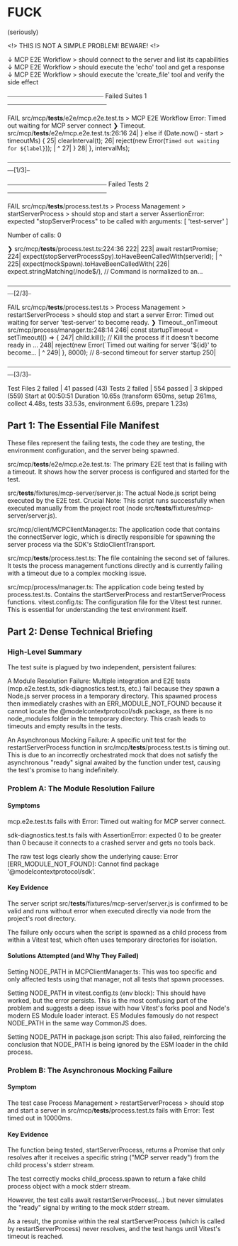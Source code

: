 # FUCK

(seriously)

<!> THIS IS NOT A SIMPLE PROBLEM! BEWARE! <!>

↓ MCP E2E Workflow > should connect to the server and list its capabilities
↓ MCP E2E Workflow > should execute the 'echo' tool and get a response
↓ MCP E2E Workflow > should execute the 'create_file' tool and verify the side effect

⎯⎯⎯⎯⎯⎯⎯⎯⎯⎯⎯⎯⎯⎯⎯⎯⎯⎯⎯⎯⎯⎯⎯⎯⎯⎯⎯⎯⎯⎯⎯ Failed Suites 1 ⎯⎯⎯⎯⎯⎯⎯⎯⎯⎯⎯⎯⎯⎯⎯⎯⎯⎯⎯⎯⎯⎯⎯⎯⎯⎯⎯⎯⎯⎯⎯⎯

FAIL src/mcp/**tests**/e2e/mcp.e2e.test.ts > MCP E2E Workflow
Error: Timed out waiting for MCP server connect
❯ Timeout.<anonymous> src/mcp/**tests**/e2e/mcp.e2e.test.ts:26:16
24| } else if (Date.now() - start > timeoutMs) {
25| clearInterval(t);
26| reject(new Error(`Timed out waiting for ${label}`));
| ^
27| }
28| }, intervalMs);

⎯⎯⎯⎯⎯⎯⎯⎯⎯⎯⎯⎯⎯⎯⎯⎯⎯⎯⎯⎯⎯⎯⎯⎯⎯⎯⎯⎯⎯⎯⎯⎯⎯⎯⎯⎯⎯⎯⎯⎯⎯⎯⎯⎯⎯⎯⎯⎯⎯⎯⎯⎯⎯⎯⎯⎯⎯⎯⎯⎯⎯⎯⎯⎯⎯⎯⎯⎯⎯⎯⎯⎯⎯⎯[1/3]⎯

⎯⎯⎯⎯⎯⎯⎯⎯⎯⎯⎯⎯⎯⎯⎯⎯⎯⎯⎯⎯⎯⎯⎯⎯⎯⎯⎯⎯⎯⎯⎯⎯ Failed Tests 2 ⎯⎯⎯⎯⎯⎯⎯⎯⎯⎯⎯⎯⎯⎯⎯⎯⎯⎯⎯⎯⎯⎯⎯⎯⎯⎯⎯⎯⎯⎯⎯⎯

FAIL src/mcp/**tests**/process.test.ts > Process Management > startServerProcess > should stop and start a server
AssertionError: expected "stopServerProcess" to be called with arguments: [ 'test-server' ]

Number of calls: 0

❯ src/mcp/**tests**/process.test.ts:224:36
222|
223| await restartPromise;
224| expect(stopServerProcessSpy).toHaveBeenCalledWith(serverId);
| ^
225| expect(mockSpawn).toHaveBeenCalledWith(
226| expect.stringMatching(/node$/), // Command is normalized to an…

⎯⎯⎯⎯⎯⎯⎯⎯⎯⎯⎯⎯⎯⎯⎯⎯⎯⎯⎯⎯⎯⎯⎯⎯⎯⎯⎯⎯⎯⎯⎯⎯⎯⎯⎯⎯⎯⎯⎯⎯⎯⎯⎯⎯⎯⎯⎯⎯⎯⎯⎯⎯⎯⎯⎯⎯⎯⎯⎯⎯⎯⎯⎯⎯⎯⎯⎯⎯⎯⎯⎯⎯⎯⎯[2/3]⎯

FAIL src/mcp/**tests**/process.test.ts > Process Management > restartServerProcess > should stop and start a server
Error: Timed out waiting for server 'test-server' to become ready.
❯ Timeout.\_onTimeout src/mcp/process/manager.ts:248:14
246| const startupTimeout = setTimeout(() => {
247| child.kill(); // Kill the process if it doesn't become ready in …
248| reject(new Error(`Timed out waiting for server '${id}' to become…
| ^
249| }, 8000); // 8-second timeout for server startup
250|

⎯⎯⎯⎯⎯⎯⎯⎯⎯⎯⎯⎯⎯⎯⎯⎯⎯⎯⎯⎯⎯⎯⎯⎯⎯⎯⎯⎯⎯⎯⎯⎯⎯⎯⎯⎯⎯⎯⎯⎯⎯⎯⎯⎯⎯⎯⎯⎯⎯⎯⎯⎯⎯⎯⎯⎯⎯⎯⎯⎯⎯⎯⎯⎯⎯⎯⎯⎯⎯⎯⎯⎯⎯⎯[3/3]⎯

Test Files 2 failed | 41 passed (43)
Tests 2 failed | 554 passed | 3 skipped (559)
Start at 00:50:51
Duration 10.65s (transform 650ms, setup 261ms, collect 4.48s, tests 33.53s, environment 6.69s, prepare 1.23s)

## Part 1: The Essential File Manifest

These files represent the failing tests, the code they are testing, the environment configuration, and the server being spawned.

src/mcp/**tests**/e2e/mcp.e2e.test.ts: The primary E2E test that is failing with a timeout. It shows how the server process is configured and started for the test.

src/**tests**/fixtures/mcp-server/server.js: The actual Node.js script being executed by the E2E test. Crucial Note: This script runs successfully when executed manually from the project root (node src/**tests**/fixtures/mcp-server/server.js).

src/mcp/client/MCPClientManager.ts: The application code that contains the connectServer logic, which is directly responsible for spawning the server process via the SDK's StdioClientTransport.

src/mcp/**tests**/process.test.ts: The file containing the second set of failures. It tests the process management functions directly and is currently failing with a timeout due to a complex mocking issue.

src/mcp/process/manager.ts: The application code being tested by process.test.ts. Contains the startServerProcess and restartServerProcess functions.
vitest.config.ts: The configuration file for the Vitest test runner. This is essential for understanding the test environment itself.

## Part 2: Dense Technical Briefing

### High-Level Summary

The test suite is plagued by two independent, persistent failures:

A Module Resolution Failure: Multiple integration and E2E tests (mcp.e2e.test.ts, sdk-diagnostics.test.ts, etc.) fail because they spawn a Node.js server process in a temporary directory. This spawned process then immediately crashes with an ERR_MODULE_NOT_FOUND because it cannot locate the @modelcontextprotocol/sdk package, as there is no node_modules folder in the temporary directory. This crash leads to timeouts and empty results in the tests.

An Asynchronous Mocking Failure: A specific unit test for the restartServerProcess function in src/mcp/**tests**/process.test.ts is timing out. This is due to an incorrectly orchestrated mock that does not satisfy the asynchronous "ready" signal awaited by the function under test, causing the test's promise to hang indefinitely.

### Problem A: The Module Resolution Failure

#### Symptoms

mcp.e2e.test.ts fails with Error: Timed out waiting for MCP server connect.

sdk-diagnostics.test.ts fails with AssertionError: expected 0 to be greater than 0 because it connects to a crashed server and gets no tools back.

The raw test logs clearly show the underlying cause: Error [ERR_MODULE_NOT_FOUND]: Cannot find package '@modelcontextprotocol/sdk'.

#### Key Evidence

The server script src/**tests**/fixtures/mcp-server/server.js is confirmed to be valid and runs without error when executed directly via node from the project's root directory.

The failure only occurs when the script is spawned as a child process from within a Vitest test, which often uses temporary directories for isolation.

#### Solutions Attempted (and Why They Failed)

Setting NODE_PATH in MCPClientManager.ts: This was too specific and only affected tests using that manager, not all tests that spawn processes.

Setting NODE_PATH in vitest.config.ts (env block): This should have worked, but the error persists. This is the most confusing part of the problem and suggests a deep issue with how Vitest's forks pool and Node's modern ES Module loader interact. ES Modules famously do not respect NODE_PATH in the same way CommonJS does.

Setting NODE_PATH in package.json script: This also failed, reinforcing the conclusion that NODE_PATH is being ignored by the ESM loader in the child process.

### Problem B: The Asynchronous Mocking Failure

#### Symptom

The test case Process Management > restartServerProcess > should stop and start a server in src/mcp/**tests**/process.test.ts fails with Error: Test timed out in 10000ms.

#### Key Evidence

The function being tested, startServerProcess, returns a Promise that only resolves after it receives a specific string ("MCP server ready") from the child process's stderr stream.

The test correctly mocks child_process.spawn to return a fake child process object with a mock stderr stream.

However, the test calls await restartServerProcess(...) but never simulates the "ready" signal by writing to the mock stderr stream.

As a result, the promise within the real startServerProcess (which is called by restartServerProcess) never resolves, and the test hangs until Vitest's timeout is reached.
